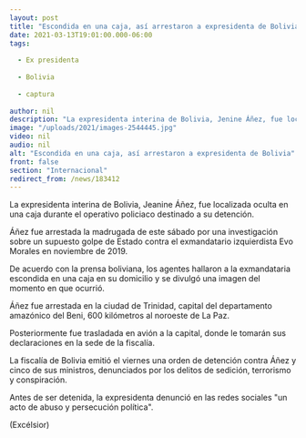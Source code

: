 ```yaml
---
layout: post
title: "Escondida en una caja, así arrestaron a expresidenta de Bolivia"
date: 2021-03-13T19:01:00.000-06:00
tags:
  
  - Ex presidenta
  
  - Bolivia
  
  - captura
  
author: nil
description: "La expresidenta interina de Bolivia, Jenine Áñez, fue localizada escondida en una caja durante el operativo destinado a su detención"
image: "/uploads/2021/images-2544445.jpg"
video: nil
audio: nil
alt: "Escondida en una caja, así arrestaron a expresidenta de Bolivia"
front: false
section: "Internacional"
redirect_from: /news/183412
---
```


La expresidenta interina de Bolivia, Jeanine Áñez, fue localizada oculta en una caja durante el operativo policiaco destinado a su detención.

Áñez fue arrestada la madrugada de este sábado por una investigación sobre un supuesto golpe de Estado contra el exmandatario izquierdista Evo Morales en noviembre de 2019.

De acuerdo con la prensa boliviana, los agentes hallaron a la exmandataria escondida en una caja en su domicilio y se divulgó una imagen del momento en que ocurrió.

Áñez fue arrestada en la ciudad de Trinidad, capital del departamento amazónico del Beni, 600 kilómetros al noroeste de La Paz.

Posteriormente fue trasladada en avión a la capital, donde le tomarán sus declaraciones en la sede de la fiscalía.

La fiscalía de Bolivia emitió el viernes una orden de detención contra Áñez y cinco de sus ministros, denunciados por los delitos de sedición, terrorismo y conspiración.

Antes de ser detenida, la expresidenta denunció en las redes sociales "un acto de abuso y persecución política".

(Excélsior)